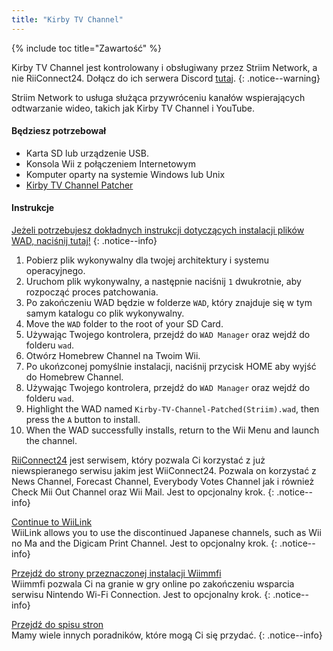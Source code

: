 ```yaml
---
title: "Kirby TV Channel"
---
```


{% include toc title="Zawartość" %}

Kirby TV Channel jest kontrolowany i obsługiwany przez Striim Network, a nie RiiConnect24. Dołącz do ich serwera Discord [tutaj](https://discord.gg/seCnzxnE75).
{: .notice--warning}

Striim Network to usługa służąca przywróceniu kanałów wspierających odtwarzanie wideo, takich jak Kirby TV Channel i YouTube.

#### Będziesz potrzebował

* Karta SD lub urządzenie USB.
* Konsola Wii z połączeniem Internetowym
* Komputer oparty na systemie Windows lub Unix
* [Kirby TV Channel Patcher](https://github.com/StriimNetwork/Kirby-TV-Channel-Patcher/releases)

#### Instrukcje

[Jeżeli potrzebujesz dokładnych instrukcji dotyczących instalacji plików WAD, naciśnij tutaj!](wiimodlite)
{: .notice--info}

1. Pobierz plik wykonywalny dla twojej architektury i systemu operacyjnego.
2. Uruchom plik wykonywalny, a następnie naciśnij `1` dwukrotnie, aby rozpocząć proces patchowania.
3. Po zakończeniu WAD będzie w folderze `WAD`, który znajduje się w tym samym katalogu co plik wykonywalny.
4. Move the `WAD` folder to the root of your SD Card.
5. Używając Twojego kontrolera, przejdź do `WAD Manager` oraz wejdź do folderu `wad`.
6. Otwórz Homebrew Channel na Twoim Wii.
7. Po ukońzconej pomyślnie instalacji, naciśnij przycisk HOME aby wyjść do Homebrew Channel.
8. Używając Twojego kontrolera, przejdź do `WAD Manager` oraz wejdź do folderu `wad`.
9. Highlight the WAD named `Kirby-TV-Channel-Patched(Striim).wad`, then press the `A` button to install.
10. When the WAD successfully installs, return to the Wii Menu and launch the channel.



[RiiConnect24](riiconnect24) jest serwisem, który pozwala Ci korzystać z już niewspieranego serwisu jakim jest WiiConnect24. Pozwala on korzystać z News Channel, Forecast Channel, Everybody Votes Channel jak i również Check Mii Out Channel oraz Wii Mail. Jest to opcjonalny krok.
{: .notice--info}

[Continue to WiiLink](wiilink)<br> WiiLink allows you to use the discontinued Japanese channels, such as Wii no Ma and the Digicam Print Channel. Jest to opcjonalny krok.
{: .notice--info}

[Przejdź do strony przeznaczonej instalacji Wiimmfi](wiimmfi)<br> Wiimmfi pozwala Ci na granie w gry online po zakończeniu wsparcia serwisu Nintendo Wi-Fi Connection. Jest to opcjonalny krok.
{: .notice--info}

[Przejdź do spisu stron](site-navigation)<br> Mamy wiele innych poradników, które mogą Ci się przydać.
{: .notice--info}

